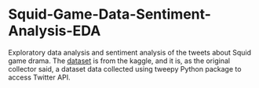 # Squid-Game-Data-Sentiment-Analysis-EDA
Exploratory data analysis and sentiment analysis of the tweets about Squid game drama. The [dataset](https://www.kaggle.com/datasets/deepcontractor/squid-game-netflix-twitter-data) is from the kaggle, and it is, as the original collector said, a dataset data collected using tweepy Python package to access Twitter API.
